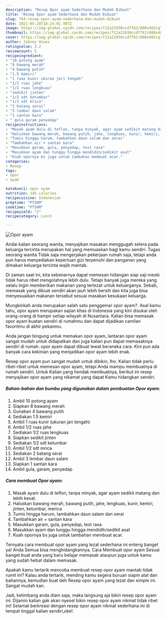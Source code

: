 ```yaml
---
description: "Resep Opor ayam Sederhana dan Mudah Dibuat"
title: "Resep Opor ayam Sederhana dan Mudah Dibuat"
slug: 764-resep-opor-ayam-sederhana-dan-mudah-dibuat
date: 2021-05-28T18:24:01.907Z
image: https://img-global.cpcdn.com/recipes/f12a21930ccd7f62/680x482cq70/opor-ayam-foto-resep-utama.jpg
thumbnail: https://img-global.cpcdn.com/recipes/f12a21930ccd7f62/680x482cq70/opor-ayam-foto-resep-utama.jpg
cover: https://img-global.cpcdn.com/recipes/f12a21930ccd7f62/680x482cq70/opor-ayam-foto-resep-utama.jpg
author: Johnny Hines
ratingvalue: 3.2
reviewcount: 5
recipeingredient:
- "10 potong ayam"
- "8 bawang merah"
- "4 bawang putih"
- "1.5 kemiri"
- "1 ruas kunir ukuran jari tengah"
- "1/2 ruas jahe"
- "1/2 ruas lengkuas"
- "sedikit jinten"
- "1/2 sdt ketumbar"
- "1/2 sdt mrica"
- "2 batang serai"
- "3 lembar daun salam"
- "1 santan kara"
- " gula garam penyedap"
recipeinstructions:
- "Masak ayam dulu di teflon, tanpa minyak, agar ayam sedikit matang dan lebih kesat."
- "Haluskan bawang merah, bawang putih, jahe, lengkuas, kunir, kemiri, jinten, ketumbar, merica"
- "Tumis hingga harum, tambahkan daun salam dan serai"
- "Tambahkan air + santan kara"
- "Masukkan garam, gula, penyedap, test rasa"
- "Masukkan ayam dan tunggu hingga mendidih/sedikit asat"
- "Kuah opornya bs juga untuk tambahan membuat acar."
categories:
- Resep
tags:
- opor
- ayam

katakunci: opor ayam 
nutrition: 145 calories
recipecuisine: Indonesian
preptime: "PT36M"
cooktime: "PT50M"
recipeyield: "2"
recipecategory: Lunch

---
```



![Opor ayam](https://img-global.cpcdn.com/recipes/f12a21930ccd7f62/680x482cq70/opor-ayam-foto-resep-utama.jpg)

Andai kalian seorang wanita, menyajikan masakan menggugah selera pada keluarga tercinta merupakan hal yang memuaskan bagi kamu sendiri. Tugas seorang  wanita Tidak saja mengerjakan pekerjaan rumah saja, tetapi anda pun harus menyediakan keperluan gizi terpenuhi dan panganan yang dimakan keluarga tercinta wajib mantab.

Di zaman  saat ini, kita sebenarnya dapat memesan hidangan siap saji meski tidak harus ribet mengolahnya lebih dulu. Tetapi banyak juga mereka yang selalu ingin memberikan makanan yang terlezat untuk keluarganya. Sebab, memasak yang dibuat sendiri akan jauh lebih bersih dan kita juga bisa menyesuaikan makanan tersebut sesuai masakan kesukaan keluarga. 



Mungkinkah anda merupakan salah satu penggemar opor ayam?. Asal kamu tahu, opor ayam merupakan sajian khas di Indonesia yang kini disukai oleh orang-orang di hampir setiap wilayah di Nusantara. Kalian bisa memasak opor ayam buatan sendiri di rumahmu dan dapat dijadikan camilan favoritmu di akhir pekanmu.

Anda jangan bingung untuk memakan opor ayam, lantaran opor ayam sangat mudah untuk didapatkan dan juga kalian pun dapat memasaknya sendiri di rumah. opor ayam dapat dibuat lewat beraneka cara. Kini pun ada banyak cara kekinian yang menjadikan opor ayam lebih enak.

Resep opor ayam pun sangat mudah untuk dibikin, lho. Kalian tidak perlu ribet-ribet untuk memesan opor ayam, tetapi Anda mampu membuatnya di rumah sendiri. Untuk Kalian yang hendak membuatnya, berikut ini resep menyajikan opor ayam yang nikamat yang dapat Kamu hidangkan sendiri.

<!--inarticleads1-->

##### Bahan-bahan dan bumbu yang digunakan dalam pembuatan Opor ayam:

1. Ambil 10 potong ayam
1. Siapkan 8 bawang merah
1. Gunakan 4 bawang putih
1. Sediakan 1.5 kemiri
1. Ambil 1 ruas kunir (ukuran jari tengah)
1. Ambil 1/2 ruas jahe
1. Sediakan 1/2 ruas lengkuas
1. Siapkan sedikit jinten
1. Sediakan 1/2 sdt ketumbar
1. Ambil 1/2 sdt mrica
1. Sediakan 2 batang serai
1. Ambil 3 lembar daun salam
1. Siapkan 1 santan kara
1. Ambil  gula, garam, penyedap




<!--inarticleads2-->

##### Cara membuat Opor ayam:

1. Masak ayam dulu di teflon, tanpa minyak, agar ayam sedikit matang dan lebih kesat.
1. Haluskan bawang merah, bawang putih, jahe, lengkuas, kunir, kemiri, jinten, ketumbar, merica
1. Tumis hingga harum, tambahkan daun salam dan serai
1. Tambahkan air + santan kara
1. Masukkan garam, gula, penyedap, test rasa
1. Masukkan ayam dan tunggu hingga mendidih/sedikit asat
1. Kuah opornya bs juga untuk tambahan membuat acar.




Ternyata cara membuat opor ayam yang lezat sederhana ini enteng banget ya! Anda Semua bisa menghidangkannya. Cara Membuat opor ayam Sesuai banget buat anda yang baru belajar memasak ataupun juga untuk kamu yang sudah hebat dalam memasak.

Apakah kamu tertarik mencoba membuat resep opor ayam mantab tidak rumit ini? Kalau anda tertarik, mending kamu segera buruan siapin alat dan bahannya, kemudian buat deh Resep opor ayam yang lezat dan simple ini. Sangat mudah kan. 

Jadi, ketimbang anda diam saja, maka langsung aja bikin resep opor ayam ini. Dijamin kalian gak akan nyesel bikin resep opor ayam nikmat tidak ribet ini! Selamat berkreasi dengan resep opor ayam nikmat sederhana ini di tempat tinggal kalian sendiri,oke!.

